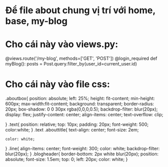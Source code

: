 # Để file about chung vị trí với home, base, my-blog


# Cho cái này vào views.py:
@views.route('/my-blog', methods=['GET', 'POST'])
@login_required
def myBlog():
    posts = Post.query.filter_by(user_id=current_user.id)



# Cho cái này vào file css:
.aboutbox{
    position: absolute;
    left: 25%;
    height: fit-content;
    min-height: 600px;
    max-width:fit-content;
    background: transparent;
    border-radius: 20px;
    box-shadow: 0 0 30px rgba(0,0,0,0.5);
    backdrop-filter: blur(20px);
    display: flex;
    justify-content: center;
    align-items: center;
    text-overflow: clip;


}
.text{
    position: relative;
    top: 10px;
    padding: 20px;
    font-weight: 500;
    color:white;
}
.text .abouttitle{
    text-align: center;
    font-size: 2em;

    color: white;

}
.line{
    align-items: center;
    font-weight: 300;
    color: white;
    backdrop-filter: blur(20px);
}
.blogheader{
    border-bottom: 2px white blur(20px);
    position: absolute;
    font-size: 1.5em;
    top: 0;
    left: 20px;
    color: white;
}

